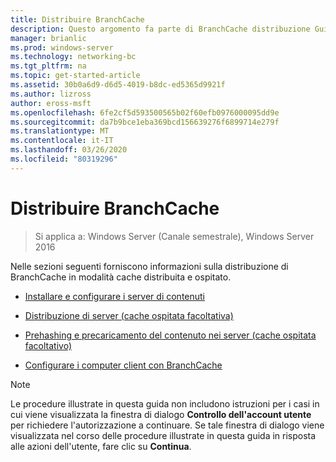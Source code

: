 ```yaml
---
title: Distribuire BranchCache
description: Questo argomento fa parte di BranchCache distribuzione Guide per Windows Server 2016, che illustra come distribuire BranchCache in modalità cache distribuita e ospitato per ottimizzare l'utilizzo della larghezza di banda WAN nelle succursali
manager: brianlic
ms.prod: windows-server
ms.technology: networking-bc
ms.tgt_pltfrm: na
ms.topic: get-started-article
ms.assetid: 30b0a6d9-d6d5-4019-b8dc-ed5365d9921f
ms.author: lizross
author: eross-msft
ms.openlocfilehash: 6fe2cf5d593500565b02f60efb0976000095dd9e
ms.sourcegitcommit: da7b9bce1eba369bcd156639276f6899714e279f
ms.translationtype: MT
ms.contentlocale: it-IT
ms.lasthandoff: 03/26/2020
ms.locfileid: "80319296"
---
```

# <a name="deploy-branchcache"></a>Distribuire BranchCache

>Si applica a: Windows Server (Canale semestrale), Windows Server 2016

Nelle sezioni seguenti forniscono informazioni sulla distribuzione di BranchCache in modalità cache distribuita e ospitato.  
  
-   [Installare e configurare i server di contenuti](Install-and-Configure-Content-Servers.md)  
  
-   [Distribuzione di server &#40;cache ospitata facoltativa&#41;](deploy-hosted-cache-servers.md)  
  
-   [Prehashing e precaricamento del contenuto nei server &#40;cache ospitata facoltativo&#41;](prehashing-and-preloading.md)  
  
-   [Configurare i computer client con BranchCache](Configure-BranchCache-Client-Computers.md)  
  
> [!NOTE]  
> Le procedure illustrate in questa guida non includono istruzioni per i casi in cui viene visualizzata la finestra di dialogo **Controllo dell'account utente** per richiedere l'autorizzazione a continuare. Se tale finestra di dialogo viene visualizzata nel corso delle procedure illustrate in questa guida in risposta alle azioni dell'utente, fare clic su **Continua**.  
  


